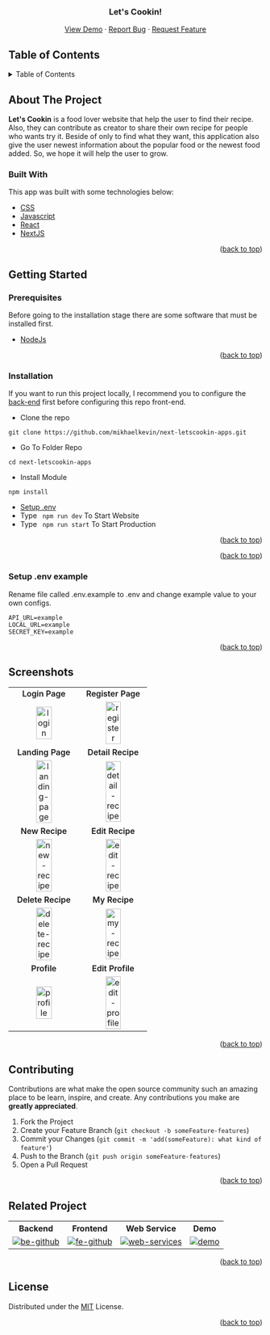 <div id="top"></div>

<!-- PROJECT LOGO -->
<br />
<div align="center">
  <h3 align="center">Let's Cookin!</h3>

  <p align="center">
    <a href="https://next-letscookin-apps.vercel.app/">View Demo</a>
    ·
    <a href="https://github.com/mikhaelkevin/next-letscookin-apps/issues">Report Bug</a>
    ·
    <a href="https://github.com/mikhaelkevin/next-letscookin-apps/issues">Request Feature</a>
  </p>
</div>

<!-- TABLE OF CONTENTS -->

## Table of Contents

<details>
  <summary>Table of Contents</summary>
  <ol>
    <li>
      <a href="#about-the-project">About The Project</a>
      <ul>
        <li><a href="#built-with">Built With</a></li>
      </ul>
    </li>
    <li>
      <a href="#getting-started">Getting Started</a>
      <ul>
        <li><a href="#prerequisites">Prerequisites</a></li>
        <li><a href="#installation">Installation</a></li>
      </ul>
    </li>
    <li><a href="#screenshoots">Screenshots</a></li>
    <li><a href="#contributing">Contributing</a></li>
    <li><a href="#related-project">Related Project</a></li>
    <li><a href="#our-team">Contact</a></li>
    <li><a href="#license">License</a></li>
  </ol>
</details>

<!-- ABOUT THE PROJECT -->

## About The Project

**Let's Cookin** is a food lover website that help the user to find their recipe. Also, they can contribute as creator to share their own recipe for people who wants try it.
Beside of only to find what they want, this application also give the user newest information about the popular food or the newest food added. So, we hope it will help the user to grow.

### Built With

This app was built with some technologies below:

- [CSS](https://developer.mozilla.org/en-US/docs/Web/CSS)
- [Javascript](https://www.javascript.com/)
- [React](https://reactjs.org/)
- [NextJS](https://nextjs.org/docs/getting-started)

<p align="right">(<a href="#top">back to top</a>)</p>

<!-- GETTING STARTED -->

## Getting Started

### Prerequisites

Before going to the installation stage there are some software that must be installed first.

- [NodeJs](https://nodejs.org/en/download/)

<p align="right">(<a href="#top">back to top</a>)</p>

### Installation

If you want to run this project locally, I recommend you to configure the [back-end](https://github.com/mikhaelkevin/lets-cookin-backend) first before configuring this repo front-end.

- Clone the repo

```
git clone https://github.com/mikhaelkevin/next-letscookin-apps.git
```

- Go To Folder Repo

```
cd next-letscookin-apps
```

- Install Module

```
npm install
```

- <a href="#setup-env">Setup .env</a>
- Type ` npm run dev` To Start Website
- Type ` npm run start` To Start Production

<p align="right">(<a href="#top">back to top</a>)</p>

<p align="right">(<a href="#top">back to top</a>)</p>

### Setup .env example

Rename file called .env.example to .env and change example value to your own configs.

```
API_URL=example
LOCAL_URL=example
SECRET_KEY=example

```

<p align="right">(<a href="#top">back to top</a>)</p>

## Screenshots

<p align="center" display=flex>
   
<table>
<tr align="center">
    <td style='font-weight: 600'>Login Page</td>
    <td style='font-weight: 600'>Register Page</td>
  </tr>
  <tr align="center">
    <td><image src="https://res.cloudinary.com/nocturncloud/image/upload/v1662712276/temp-next-lets-cookin/login_ykkrde.png" alt="login" width=50%></td>
    <td><image src="https://res.cloudinary.com/nocturncloud/image/upload/v1662712276/temp-next-lets-cookin/register_fqrq9c.png" alt ="register" width=50%/></td>
  </tr>
   <tr align="center">
    <td style='font-weight: 600'>Landing Page</td>
    <td style='font-weight: 600'>Detail Recipe</td>
  </tr>
  <tr align="center">
    <td><image src="https://res.cloudinary.com/nocturncloud/image/upload/v1662713163/temp-next-lets-cookin/login_olx0mv.png" alt="landing-page" width=50%></td>
    <td><image src="https://res.cloudinary.com/nocturncloud/image/upload/v1662712277/temp-next-lets-cookin/detail_kd4i0c.png" alt="detail-recipe" width=50%/></td>
  </tr>
  <tr align="center">
    <td style='font-weight: 600'>New Recipe</td>
    <td style='font-weight: 600'>Edit Recipe</td>
  </tr>
  <tr align="center">
    <td><image src="https://res.cloudinary.com/nocturncloud/image/upload/v1662712813/temp-next-lets-cookin/add-recipe_hxovjn.png" alt="new-recipe" width=50%></td>
    <td><image src="https://res.cloudinary.com/nocturncloud/image/upload/v1662712815/temp-next-lets-cookin/edit_recipe_j9n5vf.png" alt="edit-recipe" width=50%/></td>
  </tr>
  <tr align="center">
    <td style='font-weight: 600'>Delete Recipe</td>
    <td style='font-weight: 600'>My Recipe</td>
  </tr>
  <tr align="center">
    <td><image src="https://res.cloudinary.com/nocturncloud/image/upload/v1662712814/temp-next-lets-cookin/delete-recipe_ylkq2h.png" alt="delete-recipe" width=50%></td>
    <td><image src="https://res.cloudinary.com/nocturncloud/image/upload/v1662712813/temp-next-lets-cookin/my-recipe_atiahq.png" alt="my-recipe" width=50%/></td>
  </tr>
  <tr align="center">
    <td style='font-weight: 600'>Profile</td>
    <td style='font-weight: 600'>Edit Profile</td>
  </tr>
  <tr align="center">
    <td><image src="https://res.cloudinary.com/nocturncloud/image/upload/v1662713264/temp-next-lets-cookin/profile_autweg.png" alt="profile" width=50%></td>
    <td><image src="https://res.cloudinary.com/nocturncloud/image/upload/v1662713357/temp-next-lets-cookin/mobile_j9ymag.png" alt="edit-profile" width=50%></td>
  </tr>
</table>
      
</p>
<p align="right">(<a href="#top">back to top</a>)</p>

## Contributing

Contributions are what make the open source community such an amazing place to be learn, inspire, and create. Any contributions you make are **greatly appreciated**.

1. Fork the Project
2. Create your Feature Branch (`git checkout -b someFeature-features`)
3. Commit your Changes (`git commit -m 'add(someFeature): what kind of feature'`)
4. Push to the Branch (`git push origin someFeature-features`)
5. Open a Pull Request

<p align="right">(<a href="#top">back to top</a>)</p>

## Related Project

<center>
<table> 
    <tr>
    <th>Backend</th>
    <th>Frontend</th>
    <th>Web Service</th>
    <th>Demo</th>
    </tr>
    <tr>
    <td>
    <a href="https://github.com/mikhaelkevin/lets-cookin-backend/tree/hotfix-update"> 
    <img src="https://img.shields.io/badge/github-%23121011.svg?style=for-the-badge&logo=github&logoColor=white" alt="be-github"/>
    </a>
    </td>
    <td> 
    <a href="https://github.com/mikhaelkevin/next-letscookin-apps"> 
    <img src="https://img.shields.io/badge/github-%23121011.svg?style=for-the-badge&logo=github&logoColor=white" alt="fe-github">
    <a/>
    </td>
    <td> 
    <a href="https://letscookin-app.herokuapp.com/"> 
    <img src="https://img.shields.io/badge/heroku-%23430098.svg?style=for-the-badge&logo=heroku&logoColor=white" alt="web-services">
    <a/>
    </td>
    <td> 
    <a href="https://next-letscookin-apps.vercel.app/"> 
    <img src="https://img.shields.io/badge/vercel-%23000000.svg?style=for-the-badge&logo=vercel&logoColor=white" alt="demo">
    <a/>
    </td>
    </tr>
</table>
</center>

<p align="right">(<a href="#top">back to top</a>)</p>

## License

Distributed under the [MIT](/LICENSE) License.

<p align="right">(<a href="#top">back to top</a>)</p>
